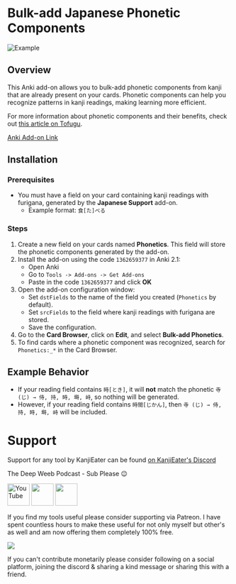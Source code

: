 

# Bulk-add Japanese Phonetic Components
![Example](https://i.imgur.com/wrb2Edn.png)

## Overview
This Anki add-on allows you to bulk-add phonetic components from kanji that are already present on your cards. Phonetic components can help you recognize patterns in kanji readings, making learning more efficient.

For more information about phonetic components and their benefits, check out [this article on Tofugu](https://www.tofugu.com/).

[Anki Add-on Link](https://ankiweb.net/shared/info/1459981298
)
## Installation

### Prerequisites
- You must have a field on your card containing kanji readings with furigana, generated by the **Japanese Support** add-on.
  - Example format: `食[た]べる`

### Steps
1. Create a new field on your cards named **Phonetics**. This field will store the phonetic components generated by the add-on.
2. Install the add-on using the code `1362659377` in Anki 2.1:
   - Open Anki
   - Go to `Tools -> Add-ons -> Get Add-ons`
   - Paste in the code `1362659377` and click **OK**
3. Open the add-on configuration window:
   - Set `dstFields` to the name of the field you created (`Phonetics` by default).
   - Set `srcFields` to the field where kanji readings with furigana are stored.
   - Save the configuration.
4. Go to the **Card Browser**, click on **Edit**, and select **Bulk-add Phonetics**.
5. To find cards where a phonetic component was recognized, search for `Phonetics:_*` in the Card Browser.

## Example Behavior
- If your reading field contains `時[とき]`, it will **not** match the phonetic `寺 (じ) → 侍, 持, 時, 塒, 峙`, so nothing will be generated.
- However, if your reading field contains `時間[じかん]`, then `寺 (じ) → 侍, 持, 時, 塒, 峙` will be included.

# Support

Support for any tool by KanjiEater can be found [on KanjiEater's Discord](https://discord.com/invite/agbwB4p)

The Deep Weeb Podcast - Sub Please 😉

<a href="https://youtube.com/c/kanjieater"><img src="https://github.com/gauravghongde/social-icons/blob/master/SVG/Color/Youtube.svg" height="50px" title="YouTube"></a>
<a href="https://tr.ee/-TOCGozNUI" title="Twitter"><img src="https://github.com/gauravghongde/social-icons/blob/master/SVG/Color/Twitter.svg" height="50px"></a>
<a href="https://tr.ee/FlmKJAest5" title="Discord"><img src="https://github.com/gauravghongde/social-icons/blob/master/SVG/Color/Discord.svg" height="50px"></a>

If you find my tools useful please consider supporting via Patreon. I have spent countless hours to make these useful for not only myself but other's as well and am now offering them completely 100% free.

<a href="https://www.patreon.com/kanjieater" rel="nofollow"><img src="https://i.imgur.com/VCTLqLj.png"></a>

If you can't contribute monetarily please consider following on a social platform, joining the discord & sharing a kind message or sharing this with a friend.
